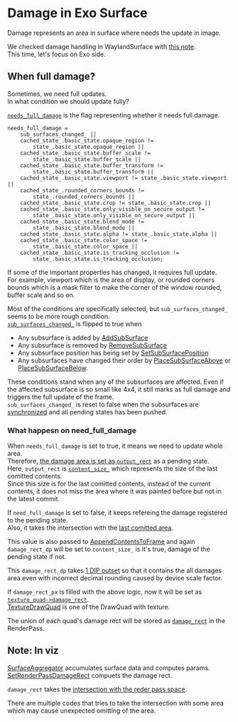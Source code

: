 # Damage in Exo Surface
Damage represents an area in surface where needs the update in image.  

We checked damage handling in WaylandSurface with [this note](https://github.com/elkurin/elkurin-daily-notes/blob/main/docs/day167.md).  
This time, let's focus on Exo side.

## When full damage?
Sometimes, we need full updates.  
In what condition we should update fully?

[`needs_full_damage`](https://source.chromium.org/chromium/chromium/src/+/main:components/exo/surface.cc;l=995;drc=8e78783dc1f7007bad46d657c9f332614e240fd8) is the flag representing whether it needs full damage.  
```cpp=
needs_full_damage =
    sub_surfaces_changed_ ||
    cached_state_.basic_state.opaque_region !=
        state_.basic_state.opaque_region ||
    cached_state_.basic_state.buffer_scale !=
        state_.basic_state.buffer_scale ||
    cached_state_.basic_state.buffer_transform !=
        state_.basic_state.buffer_transform ||
    cached_state_.basic_state.viewport != state_.basic_state.viewport ||
    cached_state_.rounded_corners_bounds !=
        state_.rounded_corners_bounds ||
    cached_state_.basic_state.crop != state_.basic_state.crop ||
    cached_state_.basic_state.only_visible_on_secure_output !=
        state_.basic_state.only_visible_on_secure_output ||
    cached_state_.basic_state.blend_mode !=
        state_.basic_state.blend_mode ||
    cached_state_.basic_state.alpha != state_.basic_state.alpha ||
    cached_state_.basic_state.color_space !=
        state_.basic_state.color_space ||
    cached_state_.basic_state.is_tracking_occlusion !=
        state_.basic_state.is_tracking_occlusion;
```
If some of the important properties has changed, it requires full update.  
For example, viewport which is the area of display, or rounded corners bounds which is a mask filter to make the corner of the window rounded, buffer scale and so on.

Most of the conditions are specifically selected, but `sub_surfaces_changed_` seems to be more rough condition.  
[`sub_surfaces_changed_`](https://source.chromium.org/chromium/chromium/src/+/main:components/exo/surface.h;l=668;drc=8e78783dc1f7007bad46d657c9f332614e240fd8) is flipped to true when
- Any subsurface is added by [AddSubSurface](https://source.chromium.org/chromium/chromium/src/+/main:components/exo/surface.cc;l=471;drc=8e78783dc1f7007bad46d657c9f332614e240fd8)
- Any subsurface is removed by [RemoveSubSurface](https://source.chromium.org/chromium/chromium/src/+/main:components/exo/surface.cc;l=507;drc=8e78783dc1f7007bad46d657c9f332614e240fd8)
- Any subsurface position has being set by [SetSubSurfacePosition](https://source.chromium.org/chromium/chromium/src/+/main:components/exo/surface.cc;l=529;drc=8e78783dc1f7007bad46d657c9f332614e240fd8)
- Any subsurfaces have changed their order by [PlaceSubSurfaceAbove](https://source.chromium.org/chromium/chromium/src/+/main:components/exo/surface.cc;l=542;drc=8e78783dc1f7007bad46d657c9f332614e240fd8) or [PlaceSubSurfaceBelow](https://source.chromium.org/chromium/chromium/src/+/main:components/exo/surface.cc;l=574;drc=8e78783dc1f7007bad46d657c9f332614e240fd8).

These conditions stand when any of the subsurfaces are affected. Even if the affected subsurface is so small like 4x4, it still marks as full damage and triggers the full update of the frame.  
`sub_surfaces_changed_` is reset to false when the subsurfaces are [synchronized](https://source.chromium.org/chromium/chromium/src/+/main:components/exo/surface.cc;l=1164;drc=8e78783dc1f7007bad46d657c9f332614e240fd8) and all pending states has been pushed.

### What happesn on need_full_damage
When `needs_full_damage` is set to true, it means we need to update whole area.  
Therefore, [the damage area is set as `output_rect`](https://source.chromium.org/chromium/chromium/src/+/main:components/exo/surface.cc;l=1169;drc=8e78783dc1f7007bad46d657c9f332614e240fd8) as a pending state.  
Here, `output_rect` is [`content_size_`](https://source.chromium.org/chromium/chromium/src/+/main:components/exo/surface.h;l=674;drc=8e78783dc1f7007bad46d657c9f332614e240fd8) which represents the size of the last comitted contents.  
Since this size is for the last comitted contents, instead of the current contents, it does not miss the area where it was painted before but not in the latest commit.

If `need_full_damage` is set to false, it keeps refereing the damage registered to the pending state.  
Also, it takes the intersection with the [last comitted area](https://source.chromium.org/chromium/chromium/src/+/main:components/exo/surface.cc;l=1173;drc=8e78783dc1f7007bad46d657c9f332614e240fd8).

This value is also passed to [AppendContentsToFrame](https://source.chromium.org/chromium/chromium/src/+/main:components/exo/surface.cc;l=1544;drc=8e78783dc1f7007bad46d657c9f332614e240fd8) and again `damage_rect_dp` will be set to `content_size_` is it's true, damage of the pending state if not.

This `damage_rect_dp` takes [1 DIP outset](https://source.chromium.org/chromium/chromium/src/+/main:components/exo/surface.cc;l=1551;drc=8e78783dc1f7007bad46d657c9f332614e240fd8) so that it contains the all damages area even with incorrect decimal rounding caused by device scale factor.

If `damage_rect_px` is filled with the above logic, now it will be set as [`texture_quad->damage_rect`](https://source.chromium.org/chromium/chromium/src/+/main:components/exo/surface.cc;l=1785-1786;drc=8e78783dc1f7007bad46d657c9f332614e240fd8).  
[TextureDrawQuad](https://source.chromium.org/chromium/chromium/src/+/main:components/viz/common/quads/texture_draw_quad.h;l=22;drc=8e78783dc1f7007bad46d657c9f332614e240fd8) is one of the DrawQuad with texture.


The union of each quad's damage rect will be stored as [`damage_rect`](https://source.chromium.org/chromium/chromium/src/+/main:components/viz/common/quads/render_pass_internal.h;l=44;drc=8e78783dc1f7007bad46d657c9f332614e240fd8) in the RenderPass.

## Note: In viz
[SurfaceAggregator](https://source.chromium.org/chromium/chromium/src/+/main:components/viz/service/display/surface_aggregator.h;l=40;drc=8e78783dc1f7007bad46d657c9f332614e240fd8) accumulates surface data and computes params.  
[SetRenderPassDamageRect](https://source.chromium.org/chromium/chromium/src/+/main:components/viz/service/display/surface_aggregator.cc;l=1695;drc=8e78783dc1f7007bad46d657c9f332614e240fd8) compuets the damage rect.  

`damage_rect` takes the [intersection with the reder pass space](https://source.chromium.org/chromium/chromium/src/+/main:components/viz/service/display/surface_aggregator.cc;l=1710;drc=8e78783dc1f7007bad46d657c9f332614e240fd8).

There are multiple codes that tries to take the intersection with some area which may cause unexpected omitting of the area.